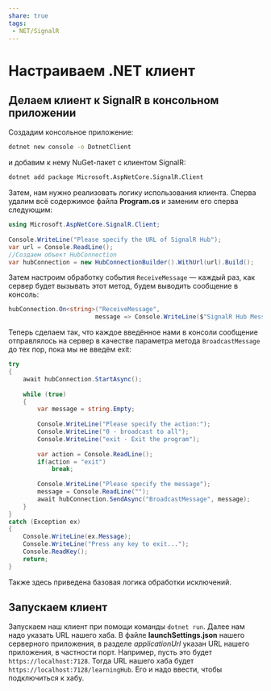 ```yaml
---
share: true
tags:
 - NET/SignalR
---
```

# Настраиваем .NET клиент
## Делаем клиент к SignalR в консольном приложении
Создадим консольное приложение:
```bash
dotnet new console -o DotnetClient
```
и добавим к нему NuGet-пакет с клиентом SignalR:
```bash
dotnet add package Microsoft.AspNetCore.SignalR.Client
```
Затем, нам нужно реализовать логику использования клиента.
Сперва удалим всё содержимое файла **Program.cs** и заменим его сперва следующим:
```csharp
using Microsoft.AspNetCore.SignalR.Client;
 
Console.WriteLine("Please specify the URL of SignalR Hub");
var url = Console.ReadLine();
//Создаем объект HubConnection
var hubConnection = new HubConnectionBuilder().WithUrl(url).Build();
```
Затем настроим обработку события `ReceiveMessage` — каждый раз, как сервер будет вызывать этот метод, будем выводить сообщение в консоль:
```csharp
hubConnection.On<string>("ReceiveMessage",
						message => Console.WriteLine($"SignalR Hub Message: {message}"));
```
Теперь сделаем так, что каждое введённое нами в консоли сообщение отправлялось на сервер в качестве параметра метода `BroadcastMessage` до тех пор, пока мы не введём exit:
```csharp
try
{
	await hubConnection.StartAsync();
	
	while (true)
	{
		var message = string.Empty;
		
		Console.WriteLine("Please specify the action:");
		Console.WriteLine("0 - broadcast to all");
		Console.WriteLine("exit - Exit the program");
		
		var action = Console.ReadLine();
		if(action = "exit")
			break;
		
		Console.WriteLine("Please specify the message");
		message = Console.ReadLine("");
		await hubConnection.SendAsync("BroadcastMessage", message);
	}
}
catch (Exception ex)
{
	Console.WriteLine(ex.Message);
	Console.WriteLine("Press any key to exit...");
	Console.ReadKey();
	return;
}
```
Также здесь приведена базовая логика обработки исключений.
## Запускаем клиент
Запускаем наш клиент при помощи команды `dotnet run`. Далее нам надо указать URL нашего хаба. В файле **launchSettings.json** нашего серверного приложения, в разделе *applicationUrl* указан URL нашего приложения, в частности порт. Например, пусть это будет `https://localhost:7128`. Тогда URL нашего хаба будет `https://localhost:7128/learningHub`. Его и надо ввести, чтобы подключиться к хабу.